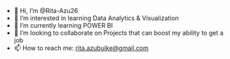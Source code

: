 - 👋 Hi, I’m @Rita-Azu26
- 👀 I’m interested in learning Data Analytics & Visualization
- 🌱 I’m currently learning POWER BI
- 💞️ I’m looking to collaborate on Projects that can boost my ability to get a job
- 📫 How to reach me: rita.azubuike@gmail.com


<!---
Rita-Azu26/Rita-Azu26 is a ✨ special ✨ repository because its `README.md` (this file) appears on your GitHub profile.
You can click the Preview link to take a look at your changes.
--->
